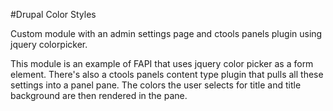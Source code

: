 #Drupal Color Styles

Custom module with an admin settings page and ctools panels plugin using jquery colorpicker.

This module is an example of FAPI that uses jquery color picker as a form element. There's also a ctools panels content type plugin that pulls all these settings into a panel pane. The colors the user selects for title and title background are then rendered in the pane. 




